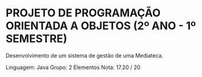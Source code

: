 # PROJETO DE PROGRAMAÇÃO ORIENTADA A OBJETOS (2º ANO - 1º SEMESTRE)


Desenvolvimento de um sistema de gestão de uma Mediateca.

Linguagem: Java 
Grupo: 2 Elementos
Nota: 17.20 / 20
